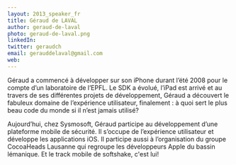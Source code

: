 ```yaml
---
layout: 2013_speaker_fr
title: Géraud de LAVAL
author: geraud-de-laval
photo: geraud-de-laval.png
linkedIn: 
twitter: geraudch
email: gerauddelaval@gmail.com
web: 
---
```


Géraud a commencé à développer sur son iPhone durant l’été 2008 pour le compte d’un laboratoire de l’EPFL. Le SDK a évolué, l’iPad est arrivé et au travers de ses différentes projets de développement, Géraud a découvert le fabuleux domaine de l’expérience utilisateur, finalement : à quoi sert le plus beau code du monde si il n’est jamais utilisé?

Aujourd’hui, chez Sysmosoft, Géraud participe au développement d’une plateforme mobile de sécurité. Il s’occupe de l’expérience utilisateur et développe les applications iOS. Il participe aussi à l’organisation du groupe CocoaHeads Lausanne qui regroupe les développeurs Apple du bassin lémanique. Et le track mobile de softshake, c'est lui!